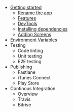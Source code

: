 - [Getting started](/GETTING_STARTED.md)
  - [Rename the app](/RENAME.md)
  - [Features](/FEATURES.md)
  - [DevTools](/DEVTOOLS.md)
  - [Installing dependencies](/INSTALL_DEPENDENCIES.md)
  - [Adding Screens](/ADDING_SCREENS.md)
- [Environment Variables](/ENV.md)
- Testing
  - Code linting
  - Unit testing
  - E2E testing
- Publishing
  - Fastlane
  - iTunes Connect
  - Play Store
- Continous Integration
  - Overview
  - Travis
  - Bitrise
